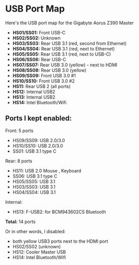 # USB Port Map

Here's the USB port map for the Gigabyte Aorus Z390 Master

 * **HS01/SS01:** Front USB-C
 * **HS02/SS02:** Unknown
 * **HS03/SS03:** Rear USB 3.1 (red, second from Ethernet)
 * **HS04/SS04:** Rear USB 3.1 (red, next to Ethernet)
 * **HS05/SS05:** Rear USB 3.1 (red, next to USB-C)
 * **HS06/SS06:** Rear USB-C
 * **HS07/SS07:** Rear USB 3.0 (yellow) - next to HDMI
 * **HS08/SS08:** Rear USB 3.0 (yellow)
 * **HS09/SS09:** Front USB 3.0 #1
 * **HS10/SS10:** Front USB 3.0 #2
 * **HS11:** Rear USB 2 (all ports)
 * **HS12:** Internal USB2
 * **HS13:** Internal USB2
 * **HS14:** Intel Bluetooth/Wifi

## Ports I kept enabled:
 Front: 5 ports 
 * HS09/SS09: USB 2.0/3.0
 * HS10/SS10: USB 2.0/3.0
 * SS01: USB 3.1 type C

Rear: 8 ports
 * HS11:  USB 2.0 Mouse , Keyboard
 * SS06: USB 3.1 type C
 * HS05/SS05: USB 3.1
 * HS03/SS03: USB 3.1
 * HS04/SS04: USB 3.1

Internal:
 * HS13: F-USB2: for BCM943602CS Bluetooth

**Total:** 14 ports

Or in other words, I disabled:
 * both yellow USB3 ports next to the HDMI port
 * HS02/SS02 (unknown)
 * HS12: Cooler Master USB 
 * HS14: Intel Bluetooth/Wifi
